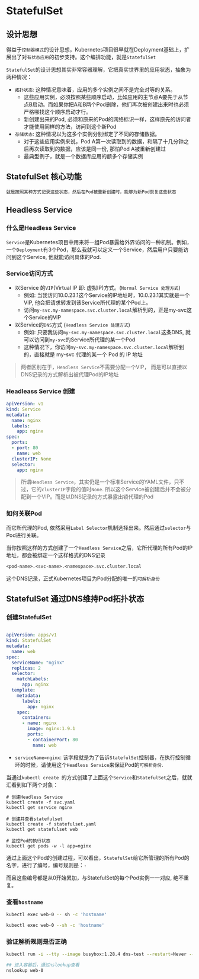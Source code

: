 # StatefulSet

## 设计思想

得益于`控制器模式`的设计思想，Kubernetes项目很早就在Deployment基础上，扩展出了对`有状态应用`的初步支持。这个编排功能，就是`StatefulSet`



`StatefulSet`的设计思想其实非常容器理解，它把真实世界里的应用状态，抽象为两种情况：

- `拓扑状态`: 这种情况意味着，应用的多个实例之间不是完全对等的关系。
  - 这些应用实例，必须按照某些顺序启动，比如应用的主节点A要先于从节点B启动。而如果你把A和B两个Pod删除，他们再次被创建出来时也必须严格哪找这个顺序启动才行。
  - 新创建出来的Pod, 必须和原来的Pod的网络标识一样，这样原先的访问者才能使用同样的方法，访问到这个新Pod
- `存储状态`: 这种情况以为这多个实例分别绑定了不同的存储数据。
  - 对于这些应用实例来说，Pod A第一次读取到的数据，和隔了十几分钟之后再次读取到的数据，应该是同一份, 那怕Pod A被重新创建过
  - 最典型例子，就是一个数据库应用的额多个存储实例

## StatefulSet 核心功能

`就是按照某种方式记录这些状态，然后在Pod被重新创建时，能够为新Pod恢复这些状态`



## Headless Service

### 什么是Headless Service

`Service`是Kubernetes项目中用来将一组Pod暴露给外界访问的一种机制。例如，一个`Deployment`有3个Pod，那么我就可以定义一个Service，然后用户只要能访问到这个Service, 他就能访问具体的Pod.

### Service访问方式

- 以Service 的`VIP`(Virtual IP 即: 虚拟IP)方式。(`Normal Service 处理方式`)
  - 例如: 当我访问10.0.23.1这个Service的IP地址时，10.0.23.1其实就是一个VIP, 他会把请求转发到该Service所代理的某个Pod上。
  - 访问`my-svc.my-namespace.svc.cluster.local`解析到的，正是my-svc这个Service的VIP
- 以Service的`DNS`方式 (`Headless Service 处理方式`)
  - 例如: 只要我访问`my-svc.my-namespace.svc.cluster.local`这条DNS, 就可以访问到`my-svc`的Service所代理的某一个Pod
  - 这种情况下，你访问`my-svc.my-namespace.svc.cluster.local`解析到的，直接就是 my-svc 代理的某一个 Pod 的 IP 地址

> 两者区别在于，`Headless Service`不需要分配一个VIP， 而是可以直接以DNS记录的方式解析出被代理Pod的IP地址

### Headleass Service 创建

```yaml
apiVersion: v1
kind: Service
metadata:
  name: nginx
  labels:
    app: nginx
spec:
  ports:
  - port: 80
    name: web
  clusterIP: None
  selector:
    app: nginx
```

> 所谓`Headless Service`，其实仍是一个标准Service的YAML文件，只不过，它的`clusterIP`字段的值时`None`. 所以这个Service被创建后并不会被分配到一个VIP。而是以DNS记录的方式暴露出锁代理的Pod

### 如何关联Pod

而它所代理的Pod, 依然采用`Label Selector`机制选择出来。然后通过`selector`与Pod进行关联。

当你按照这样的方式创建了一个`Headless Service`之后，它所代理的所有Pod的IP地址，都会被绑定一个这样格式的DNS记录

```txt
<pod-name>.<svc-name>.<namespace>.svc.cluster.local
```

这个DNS记录，正式Kubernetes项目为Pod分配的唯一的`可解析身份`

## StatefulSet 通过DNS维持Pod拓扑状态

### 创建StatefulSet

```yaml

apiVersion: apps/v1
kind: StatefulSet
metadata:
  name: web
spec:
  serviceName: "nginx"
  replicas: 2
  selector:
    matchLabels:
      app: nginx
  template:
    metadata:
      labels:
        app: nginx
    spec:
      containers:
      - name: nginx
        image: nginx:1.9.1
        ports:
        - containerPort: 80
          name: web
```

- `serviceName=nginx`: 该字段就是为了告诉`StatefulSet`控制器，在执行控制循环的时候，请使用这个`Headless Service`来保证Pod的`可解析身份`.

当通过`kubectl create `的方式创建了上面这个`Service`和`StatefulSet`之后，就就汇看到如下两个对象：

```shell
# 创建Headless Service
kubectl create -f svc.yaml
kubectl get service nginx

# 创建并查看statefulset
kubectl create -f statefulset.yaml
kubectl get statefulset web

# 监控Pod的执行状态
kubectl get pods -w -l app=nginx
```

通过上面这个Pod的创建过程，可以看出，`StatefulSet`给它所管理的所有Pod的名字，进行了编号，编号规则是：`-`

而且这些编号都是从0开始累加，与StatefulSet的每个Pod实例一一对应, 绝不重复。

### 查看`hostname`

```sh
kubectl exec web-0 -- sh -c 'hostname'

kubectl exec web-0 --sh -c 'hostname'
```

### 验证解析规则是否正确

```sh
kubectl run -i --tty --image busybox:1.28.4 dns-test --restart=Never --rm /bin/sh

## 进入容器后，通过nslookup查看
nslookup web-0
```

